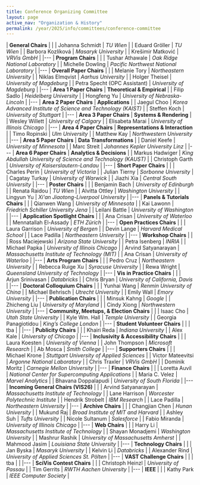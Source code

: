 ```yaml
---
title: Conference Organizing Committee
layout: page
active_nav: "Organization & History"
permalink: /year/2025/info/committees/conference-committee
---
```


| **General Chairs** | |
| Johanna Schmidt | *TU Wien* |
| Eduard Gröller | *TU Wien* |
| Barbora Kozlíková | *Masaryk University* |
| Krešimir Matković | *VRVis GmbH* |
|---
| **Program Chairs** | |
| Tushar Athawale | *Oak Ridge National Laboratory* |
| Michelle Dowling | *Pacific Northwest National Laboratory* |
|---
| **Overall Paper Chairs** | |
| Melanie Tory | *Northeastern University* |
| Niklas Elmqvist | *Aarhus University* |
| Holger Theisel | *University of Magdeburg* |
| Petra Specht (OPC Assistant) | *University of Magdeburg* |
|---
| **Area 1 Paper Chairs** | **Theoretical & Empirical** |
| Filip Sadlo | *Heidelberg University* |
| Hongfeng Yu | *University of Nebraska-Lincoln* |
|---
| **Area 2 Paper Chairs** | **Applications** |
| Jaegul Choo | *Korea Advanced Institute of Science and Technology (KAIST)* |
| Steffen Koch | *University of Stuttgart* |
|---
| **Area 3 Paper Chairs** | **Systems & Rendering** |
| Wesley Willett | *University of Calgary* |
| Elisabeta Marai | *University of Illinois Chicago* |
|---
| **Area 4 Paper Chairs** | **Representations & Interaction** |
| Timo Ropinski | *Ulm University* |
| Matthew Kay | *Northwestern University* |
|---
| **Area 5 Paper Chairs** | **Data Transformations** |
| Daniel Keefe | *University of Minnesota* |
| Marc Streit | *Johannes Kepler University Linz* |
|---
| **Area 6 Paper Chairs** | **Analytics & Decisions** |
| Markus Hadwiger | *King Abdullah University of Science and Technology (KAUST)* |
| Christoph Garth | *University of Kaiserslautern-Landau* |
|---
| **Short Paper Chairs** | |
| Charles Perin | *University of Victoria* |
| Julian Tierny | *Sorbonne University* |
| Cagatay Turkay | *University of Warwick* |
| Jiazhi Xia | *Central South University* |
|---
| **Poster Chairs** | |
| Benjamin Bach | *University of Edinburgh* |
| Renata Raidou | *TU Wien* |
| Alvitta Ottley | *Washington University* |
| Lingyun Yu | *Xi'an Jiaotong-Liverpool University* |
|---
| **Panels & Tutorials Chairs** | |
| Qianwen Wang | *University of Minnesota* |
| Kai Lawonn | *Friedrich Schiller University Jena* |
| Leilani Battle | *University of Washington* |
|---
| **Application Spotlight Chairs** | |
| Ana Crisan | *University of Waterloo* |
| Mennatallah El-Assady | *ETH Zürich* |
|---
| **Open Practices Chairs** | |
| Laura Garrison | *University of Bergen* |
| Devin Lange | *Harvard Medical School* |
| Lace Padilla | *Northeastern University* |
|---
| **Workshop Chairs** | |
| Ross Maciejewski | *Arizona State University* |
| Petra Isenberg | *INRIA* |
| Michael Papka | *University of Illinois Chicago* |
| Arvind Satyanarayan | *Massachusetts Institute of Technology (MIT)* |
| Ana Crisan | *University of Waterloo* |
|---
| **Arts Program Chairs** | |
| Pedro Cruz | *Northeastern University* |
| Rebecca Ruige Xu | *Syracuse University* |
| Rewa Wright | *Queensland University of Technology* |
|---
| **Vis in Practice Chairs** | |
| Arjun Srinivasan | *Databricks* |
| Chris Bryan | *University of California, Davis* |
|---
| **Doctoral Colloquium Chairs** | |
| Yunhai Wang | *Renmin University of China* |
| Michael Behrisch | *Utrecht University* |
| Emily Wall | *Emory University* |
|---
| **Publication Chairs** | |
| Minsuk Kahng | *Google* |
| Zhicheng Liu | *University of Maryland* |
| Cindy Xiong | *Northwestern University* |
|---
| **Community, Meetups, & Election Chairs** | |
| Isaac Cho | *Utah State University* |
| Kyle Wm. Hall | *Temple University* |
| Georgia Panagiotidou | *King’s College London* |
|---
| **Student Volunteer Chairs** | |
| tba | |
|---
| **Publicity Chairs** | |
| Khairi Reda | *Indiana University* |
| Alex Kale | *University of Chicago* |
|---
| **Inclusivity & Accessibility Chairs** | |
| Laura Koesten | *University of Vienna* |
| John Thompson | *Microsoft Research* |
| Ab Mosca | *Smith College* |
|---
| **Supporters Chairs** | |
| Michael Krone | *Stuttgart University of Applied Sciences* |
| Victor Mateevitsi | *Argonne National Laboratory* |
| Chris Traxler | *VRVis GmbH* |
| Dominik Moritz | *Carnegie Mellon University* |
|---
| **Finance Chairs** | |
| Loretta Auvil | *National Center for Supercomputing Applications* |
| Maria C. Velez | *Marvel Analytics* |
| Bhavana Doppalapudi | *University of South Florida* |
|---
| **Incoming General Chairs (VIS26)** | |
| Arvind Satyanarayan | *Massachusetts Institute of Technology* |
| Lane Harrison | *Worcester Polytechnic Institute* |
| Hendrik Strobelt | *IBM Research* |
| Lace Padilla | *Northeastern University* |
|---
| **Archive Chairs** | |
| Changjian Chen | *Hunan University* |
| Mukund Raj | *Broad Institute of MIT and Harvard* |
| Ashley Suh | *Tufts University* |
| Nicole Sultanum | *Salesforce* |
| Fabio Miranda | *University of Illinois Chicago* |
|---
| **Web Chairs** | |
| Harry Li | *Massachusetts Institute of Technology* |
| Shayan Monadjemi | *Washington University* |
| Mashrur Rashik | *University of Massachusetts Amherst* |
| Mahmood Jasim | *Louisiana State University* |
|---
| **Technology Chairs** | |
| Jan Byska | *Masaryk University* |
| Kelvin Li | *Databricks* |
| Alexander Rind | *University of Applied Sciences St. Pölten* |
|---
| **VAST Challenge Chairs** | |
| tba | |
|---
| **SciVis Contest Chairs** | |
| Christoph Heinzl | *University of Passau* |
| Tim Gerrits | *RWTH Aachen University* |
|---
| **IEEE** | |
| Kathy Park | *IEEE Computer Society* |
